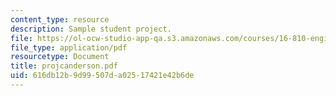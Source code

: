 ```yaml
---
content_type: resource
description: Sample student project.
file: https://ol-ocw-studio-app-qa.s3.amazonaws.com/courses/16-810-engineering-design-and-rapid-prototyping-january-iap-2007/616db12b9d99507da02517421e42b6de_projcanderson.pdf
file_type: application/pdf
resourcetype: Document
title: projcanderson.pdf
uid: 616db12b-9d99-507d-a025-17421e42b6de
---
```

